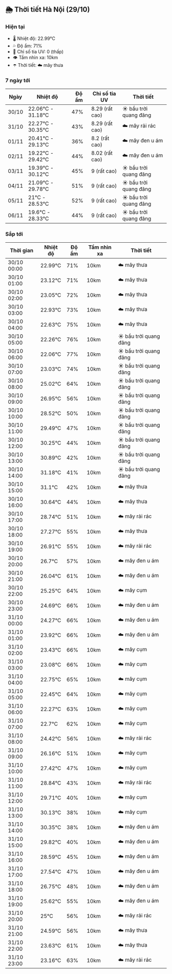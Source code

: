 ## 🌦️ Thời tiết Hà Nội (29/10)

### Hiện tại

- 🌡️ Nhiệt độ: 22.99℃
- 💦 Độ ẩm: 71%
- 🌟 Chỉ số tia UV: 0 (thấp)
- 👁️ Tầm nhìn xa: 10km
- ☂️ Thời tiết: ☁️ mây thưa

### 7 ngày tới

| Ngày | Nhiệt độ | Độ ẩm | Chỉ số tia UV | Thời tiết |
| --- | --- | --- | --- | --- |
| 30/10 | 22.06℃ - 31.18℃ | 47% | 8.29 (rất cao) | ☀️ bầu trời quang đãng |
| 31/10 | 22.27℃ - 30.35℃ | 43% | 8.29 (rất cao) | ☁️ mây rải rác |
| 01/11 | 20.41℃ - 29.13℃ | 36% | 8.2 (rất cao) | ☁️ mây đen u ám |
| 02/11 | 19.22℃ - 29.42℃ | 44% | 8.02 (rất cao) | ☁️ mây đen u ám |
| 03/11 | 19.39℃ - 30.12℃ | 45% | 9 (rất cao) | ☀️ bầu trời quang đãng |
| 04/11 | 21.09℃ - 29.78℃ | 51% | 9 (rất cao) | ☀️ bầu trời quang đãng |
| 05/11 | 21℃ - 28.53℃ | 52% | 9 (rất cao) | ☀️ bầu trời quang đãng |
| 06/11 | 19.6℃ - 28.33℃ | 44% | 9 (rất cao) | ☀️ bầu trời quang đãng |

### Sắp tới

| Thời gian | Nhiệt độ | Độ ẩm | Tầm nhìn xa | Thời tiết |
| --- | --- | --- | --- | --- |
| 30/10 00:00 | 22.99℃ | 71% | 10km | ☁️ mây thưa |
| 30/10 01:00 | 23.12℃ | 71% | 10km | ☁️ mây thưa |
| 30/10 02:00 | 23.05℃ | 72% | 10km | ☁️ mây thưa |
| 30/10 03:00 | 22.93℃ | 73% | 10km | ☁️ mây thưa |
| 30/10 04:00 | 22.63℃ | 75% | 10km | ☁️ mây thưa |
| 30/10 05:00 | 22.26℃ | 76% | 10km | ☀️ bầu trời quang đãng |
| 30/10 06:00 | 22.06℃ | 77% | 10km | ☀️ bầu trời quang đãng |
| 30/10 07:00 | 23.03℃ | 74% | 10km | ☀️ bầu trời quang đãng |
| 30/10 08:00 | 25.02℃ | 64% | 10km | ☀️ bầu trời quang đãng |
| 30/10 09:00 | 26.95℃ | 56% | 10km | ☀️ bầu trời quang đãng |
| 30/10 10:00 | 28.52℃ | 50% | 10km | ☀️ bầu trời quang đãng |
| 30/10 11:00 | 29.49℃ | 47% | 10km | ☀️ bầu trời quang đãng |
| 30/10 12:00 | 30.25℃ | 44% | 10km | ☀️ bầu trời quang đãng |
| 30/10 13:00 | 30.89℃ | 42% | 10km | ☀️ bầu trời quang đãng |
| 30/10 14:00 | 31.18℃ | 41% | 10km | ☀️ bầu trời quang đãng |
| 30/10 15:00 | 31.1℃ | 42% | 10km | ☁️ mây thưa |
| 30/10 16:00 | 30.64℃ | 44% | 10km | ☁️ mây thưa |
| 30/10 17:00 | 28.74℃ | 51% | 10km | ☁️ mây rải rác |
| 30/10 18:00 | 27.27℃ | 55% | 10km | ☁️ mây thưa |
| 30/10 19:00 | 26.91℃ | 55% | 10km | ☁️ mây rải rác |
| 30/10 20:00 | 26.7℃ | 57% | 10km | ☁️ mây đen u ám |
| 30/10 21:00 | 26.04℃ | 61% | 10km | ☁️ mây đen u ám |
| 30/10 22:00 | 25.25℃ | 64% | 10km | ☁️ mây cụm |
| 30/10 23:00 | 24.69℃ | 66% | 10km | ☁️ mây đen u ám |
| 31/10 00:00 | 24.27℃ | 66% | 10km | ☁️ mây đen u ám |
| 31/10 01:00 | 23.92℃ | 66% | 10km | ☁️ mây đen u ám |
| 31/10 02:00 | 23.43℃ | 66% | 10km | ☁️ mây cụm |
| 31/10 03:00 | 23.08℃ | 66% | 10km | ☁️ mây cụm |
| 31/10 04:00 | 22.75℃ | 65% | 10km | ☁️ mây cụm |
| 31/10 05:00 | 22.45℃ | 64% | 10km | ☁️ mây cụm |
| 31/10 06:00 | 22.27℃ | 63% | 10km | ☁️ mây cụm |
| 31/10 07:00 | 22.7℃ | 62% | 10km | ☁️ mây cụm |
| 31/10 08:00 | 24.42℃ | 56% | 10km | ☁️ mây rải rác |
| 31/10 09:00 | 26.16℃ | 51% | 10km | ☁️ mây cụm |
| 31/10 10:00 | 27.42℃ | 47% | 10km | ☁️ mây cụm |
| 31/10 11:00 | 28.84℃ | 43% | 10km | ☁️ mây rải rác |
| 31/10 12:00 | 29.71℃ | 40% | 10km | ☁️ mây cụm |
| 31/10 13:00 | 30.13℃ | 38% | 10km | ☁️ mây cụm |
| 31/10 14:00 | 30.35℃ | 38% | 10km | ☁️ mây đen u ám |
| 31/10 15:00 | 29.82℃ | 40% | 10km | ☁️ mây đen u ám |
| 31/10 16:00 | 28.59℃ | 45% | 10km | ☁️ mây đen u ám |
| 31/10 17:00 | 27.54℃ | 47% | 10km | ☁️ mây đen u ám |
| 31/10 18:00 | 26.75℃ | 48% | 10km | ☁️ mây đen u ám |
| 31/10 19:00 | 25.62℃ | 55% | 10km | ☁️ mây đen u ám |
| 31/10 20:00 | 25℃ | 56% | 10km | ☁️ mây rải rác |
| 31/10 21:00 | 24.59℃ | 56% | 10km | ☁️ mây thưa |
| 31/10 22:00 | 23.63℃ | 61% | 10km | ☁️ mây thưa |
| 31/10 23:00 | 23.16℃ | 63% | 10km | ☁️ mây rải rác |
